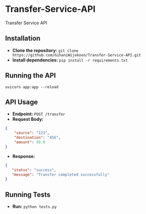 # Transfer-Service-API
Transfer Service API

## Installation
- **Clone the repository:**
  ```git clone https://github.com/GihaniWijekoon/Transfer-Service-API.git```
- **Install dependencies:**
    ```pip install -r requirements.txt```

## Running the API
```uvicorn app:app --reload```

## API Usage
- **Endpoint:** `POST /transfer`
- **Request Body:**
  
```json
{
    "source": "123",
    "destination": "456",
    "amount": 50.0
}
```
- **Response:**
 ```json
{
    "status": "success",
    "message": "Transfer completed successfully"
}
```

## Running Tests
- **Run:**
```python tests.py```


